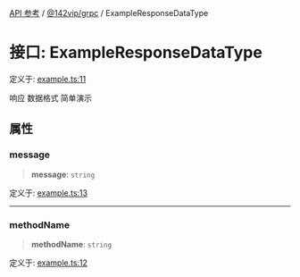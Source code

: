 [API 参考](../../../index.md) / [@142vip/grpc](../index.md) / ExampleResponseDataType

# 接口: ExampleResponseDataType

定义于: [example.ts:11](https://github.com/142vip/core-x/blob/b6807ccf6c96718daee70c368eee9968a0b34d48/packages/grpc/src/example.ts#L11)

响应 数据格式 简单演示

## 属性

### message

> **message**: `string`

定义于: [example.ts:13](https://github.com/142vip/core-x/blob/b6807ccf6c96718daee70c368eee9968a0b34d48/packages/grpc/src/example.ts#L13)

***

### methodName

> **methodName**: `string`

定义于: [example.ts:12](https://github.com/142vip/core-x/blob/b6807ccf6c96718daee70c368eee9968a0b34d48/packages/grpc/src/example.ts#L12)
